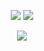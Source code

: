 <div align="center">
  
<a href="https://velog.io/@yeonheedong"><img src="https://img.shields.io/badge/Velog-20C997?style=flat-square&logo=Velog&logoColor=white"/></a> <a href="https://www.facebook.com/karen970901"><img src="https://img.shields.io/badge/Facebook-1877F2?style=flat-square&logo=Facebook&logoColor=white"/></a>  
  
<img src="https://img.shields.io/badge/Python-3776AB?style=flat-square&logo=Python&logoColor=white"/>
  
</div>

